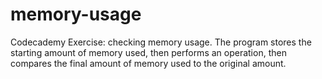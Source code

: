 # memory-usage
Codecademy Exercise: checking memory usage.
The program stores the starting amount of memory used, then performs an operation, then compares the final amount of memory used to the original amount.
